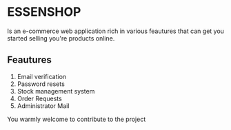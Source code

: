 # ESSENSHOP

Is an e-commerce web application rich in various feautures that can get you started selling you're products online.

## Feautures
<ol>
<li>Email verification</li>
<li>Password resets</li>
<li>Stock management system</li>
<li>Order Requests</li>
<li>Administrator Mail</li>
</ol>

You warmly welcome to contribute to the project



